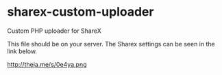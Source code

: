 # sharex-custom-uploader
 Custom PHP uploader for ShareX

This file should be on your server. The Sharex settings can be seen in the link below.

http://theja.me/s/0e4ya.png
